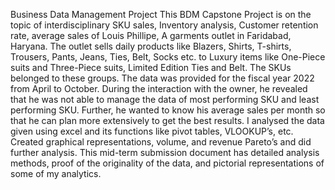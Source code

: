 Business Data Management Project
This BDM Capstone Project is on the topic of interdisciplinary SKU sales, Inventory analysis, Customer retention rate, average sales of Louis Phillipe, A garments outlet in Faridabad, Haryana.
The outlet sells daily products like Blazers, Shirts, T-shirts, Trousers, Pants, Jeans, Ties, Belt, Socks etc. to Luxury items like One-Piece suits and Three-Piece suits, Limited Edition Ties and Belt.
The SKUs belonged to these groups. The data was provided for the fiscal year 2022 from April to October. During the interaction with the owner, he revealed that he was not able to manage the data of most performing SKU and least performing SKU. Further, he wanted to know his average sales per month so that he can plan more extensively to get the best results.
I analysed the data given using excel and its functions like pivot tables, VLOOKUP’s, etc. Created graphical representations, volume, and revenue Pareto’s and did further analysis. This mid-term submission document has detailed analysis methods, proof of the originality of the data, and pictorial representations of some of my analytics.
